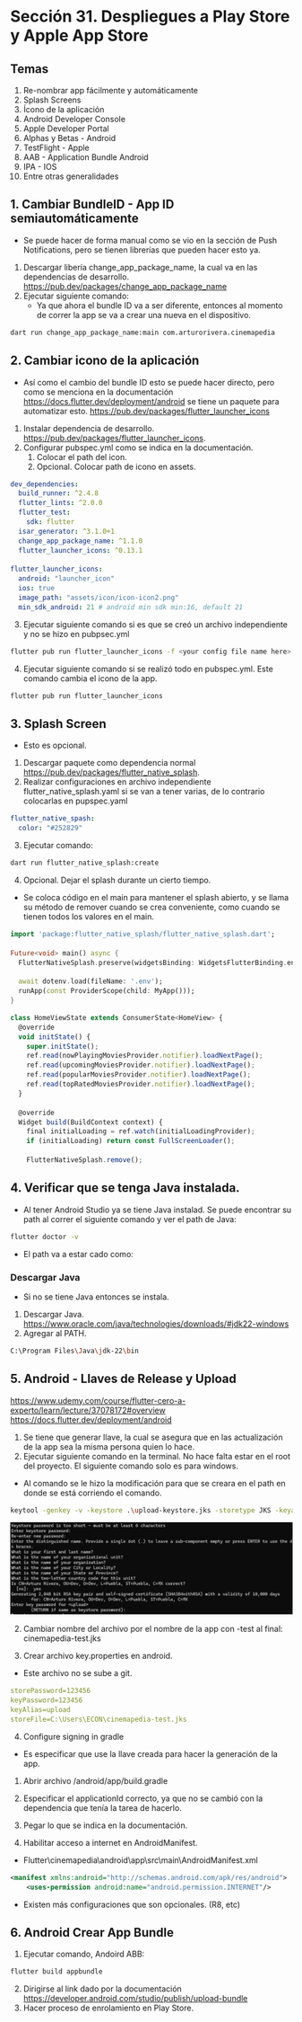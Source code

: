 # Sección 31. Despliegues a Play Store y Apple App Store
## Temas
1. Re-nombrar app fácilmente y automáticamente
2. Splash Screens
3. Ícono de la aplicación
4. Android Developer Console
5. Apple Developer Portal
6. Alphas y Betas - Android
7. TestFlight - Apple
8. AAB - Application Bundle Android
9. IPA - IOS
10. Entre otras generalidades

## 1. Cambiar BundleID - App ID semiautomáticamente
- Se puede hacer de forma manual como se vio en la sección de Push Notifications, pero se tienen librerías que pueden hacer esto ya.
1. Descargar libería change_app_package_name, la cual va en las dependencias de desarrollo. https://pub.dev/packages/change_app_package_name
2. Ejecutar siguiente comando:
    - Ya que ahora el bundle ID va a ser diferente, entonces al momento de correr la app se va a crear una nueva en el dispositivo.
``` bash
dart run change_app_package_name:main com.arturorivera.cinemapedia
``` 

## 2. Cambiar icono de la aplicación
- Así como el cambio del bundle ID esto se puede hacer directo, pero como se menciona en la documentación https://docs.flutter.dev/deployment/android se tiene un paquete para automatizar esto. https://pub.dev/packages/flutter_launcher_icons
1. Instalar dependencia de desarrollo. https://pub.dev/packages/flutter_launcher_icons.
2. Configurar pubspec.yml como se indica en la documentación.
    1. Colocar el path del icon.
    2. Opcional. Colocar path de icono en assets.

``` yml
dev_dependencies:
  build_runner: ^2.4.8
  flutter_lints: ^2.0.0
  flutter_test:
    sdk: flutter
  isar_generator: ^3.1.0+1
  change_app_package_name: ^1.1.0
  flutter_launcher_icons: ^0.13.1

flutter_launcher_icons:
  android: "launcher_icon"
  ios: true
  image_path: "assets/icon/icon-icon2.png"
  min_sdk_android: 21 # android min sdk min:16, default 21
```

3. Ejecutar siguiente comando si es que se creó un archivo independiente y no se hizo en pubpsec.yml

``` bash
flutter pub run flutter_launcher_icons -f <your config file name here>
```

4. Ejecutar siguiente comando si se realizó todo en pubspec.yml. Este comando cambia el icono de la app.

``` bash
flutter pub run flutter_launcher_icons
```

## 3. Splash Screen
- Esto es opcional.
1. Descargar paquete como dependencia normal https://pub.dev/packages/flutter_native_splash.
2. Realizar configuraciones en archivo independiente flutter_native_splash.yaml si se van a tener varias, de lo contrario colocarlas en pupspec.yaml

``` yaml
flutter_native_spash:
  color: "#252829"
```

3. Ejecutar comando:

``` bash 
dart run flutter_native_splash:create
``` 

4. Opcional. Dejar el splash durante un cierto tiempo.
  - Se coloca código en el main para mantener el splash abierto, y se llama su método de remover cuando se crea conveniente, como cuando se tienen todos los valores en el main.

``` dart
import 'package:flutter_native_splash/flutter_native_splash.dart';

Future<void> main() async {
  FlutterNativeSplash.preserve(widgetsBinding: WidgetsFlutterBinding.ensureInitialized());

  await dotenv.load(fileName: '.env');
  runApp(const ProviderScope(child: MyApp()));
}
```

``` ts
class HomeViewState extends ConsumerState<HomeView> {
  @override
  void initState() {
    super.initState();
    ref.read(nowPlayingMoviesProvider.notifier).loadNextPage();
    ref.read(upcomingMoviesProvider.notifier).loadNextPage();
    ref.read(popularMoviesProvider.notifier).loadNextPage();
    ref.read(topRatedMoviesProvider.notifier).loadNextPage();
  }

  @override
  Widget build(BuildContext context) {
    final initialLoading = ref.watch(initialLoadingProvider);
    if (initialLoading) return const FullScreenLoader();

    FlutterNativeSplash.remove();
```

## 4. Verificar que se tenga Java instalada.
- Al tener Android Studio ya se tiene Java instalad. Se puede encontrar su path al correr el siguiente comando y ver el path de Java:

``` bash
flutter doctor -v
```

- El path va a estar cado como:


### Descargar Java
- Si no se tiene Java entonces se instala.
1. Descargar Java. https://www.oracle.com/java/technologies/downloads/#jdk22-windows
2. Agregar al PATH.

``` bash
C:\Program Files\Java\jdk-22\bin
```

## 5. Android - Llaves de Release y Upload
https://www.udemy.com/course/flutter-cero-a-experto/learn/lecture/37078172#overview
https://docs.flutter.dev/deployment/android
1. Se tiene que generar llave, la cual se asegura que en las actualización de la app sea la misma persona quien lo hace.
  1. Ejecutar siguiente comando en la terminal. No hace falta estar en el root del proyecto. El siguiente comando solo es para windows.
  - Al comando se le hizo la modificación para que se creara en el path en donde se está corriendo el comando.

``` bash
keytool -genkey -v -keystore .\upload-keystore.jks -storetype JKS -keyalg RSA -keysize 2048 -validity 10000 -alias upload
```

<img src='Images\31-KryGeneration.png'></img>

2. Cambiar nombre del archivo por el nombre de la app con -test al final: cinemapedia-test.jks

3. Crear archivo key.properties en android.
  - Este archivo no se sube a git.

``` yml
storePassword=123456
keyPassword=123456
keyAlias=upload
storeFile=C:\Users\ECON\cinemapedia-test.jks
```

4. Configure signing in gradle
  - Es especificar que use la llave creada para hacer la generación de la app.
  1. Abrir archivo <project>/android/app/build.gradle
  2. Especificar el applicationId correcto, ya que no se cambió con la dependencia que tenía la tarea de hacerlo.
  3. Pegar lo que se indica en la documentación.

5. Habilitar acceso a internet en AndroidManifest.
  - Flutter\cinemapedia\android\app\src\main\AndroidManifest.xml
``` XML
<manifest xmlns:android="http://schemas.android.com/apk/res/android">
    <uses-permission android:name="android.permission.INTERNET"/>
```

- Existen más configuraciones que son opcionales. (R8, etc)

## 6. Android Crear App Bundle
1. Ejecutar comando, Andoird ABB:

``` bash
flutter build appbundle
```

2. Dirigirse al link dado por la documentación https://developer.android.com/studio/publish/upload-bundle
  1. Hacer proceso de enrolamiento en Play Store.